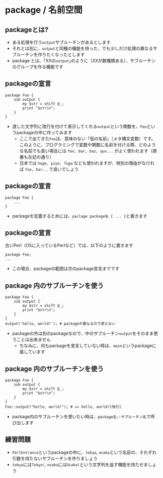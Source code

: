 # package / 名前空間

## packageとは?
- ある処理を行う`output`サブルーチンがあるとします
- それとは別に、`output`と同種の機能を持った、でも少しだけ処理の異なるサブルーチンを作りたくなったとします
- package とは、｢XXの`output`｣のように（XXが数種類ある）、サブルーチンのグループを作る機能です

## packageの宣言

    package Foo {
        sub output {
            my $str = shift @_;
            print "$str\n";
        }
    }

- 渡した文字列に改行を付けて表示してくれる`output`という関数を、`Foo`というpackageの中に作ってみます
  - ここで出てきた`Foo`は、意味のない「仮の名前」（メタ構文変数）です。このように、プログラミングで変数や関数に名前を付ける際、どのような名前でも良い場合には `foo, bar, baz, qux...` がよく使われます（順番も左記の通り）
  - 日本では `hoge, piyo, fuga` なども使われますが、特別の理由がなければ `foo, bar...`で良いでしょう

## packageの宣言

    package Foo {
        ...
    }

- packageを定義するためには、`paclage package名 { ... }`と書きます

## packageの宣言

古いPerl（OSに入っているPerlなど）では、以下のように書きます

    package Foo;
    ...

- この場合、packageの範囲は次のpackage宣言までです

## package 内のサブルーチンを使う

    package Foo {
        sub output {
            my $str = shift @_;
            print "$str\n";
        }
    }
    output('hello, world!'); # packageが異なるので使えない

- packageの外は別のpackageなので、中のサブルーチン`output`をそのまま使うことは出来ません
  - ちなみに、何もpackageを宣言していない時は、`main`というpackageに属しています

## package 内のサブルーチンを使う

    package Foo {
        sub output {
            my $str = shift @_;
            print "$str\n";
        }
    }
    Foo::output("hello, world!"); # => hello, world![改行]

- package内のサブルーチンを使いたい時は、`package名::サブルーチン名`で呼び出します

## 練習問題

- `PerlEntrance`というpackageの中に、`tokyo`, `osaka`という名前の、それぞれ引数を持たないサブルーチンを作りましょう
- `tokyo`には`Tokyo!`, `osaka`には`Osaka!`という文字列を返す機能を持たせましょう
